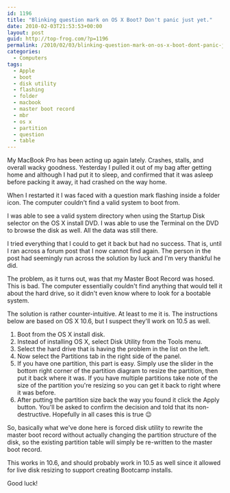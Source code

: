 ```yaml
---
id: 1196
title: "Blinking question mark on OS X Boot? Don't panic just yet."
date: 2010-02-03T21:53:53+00:00
layout: post
guid: http://top-frog.com/?p=1196
permalink: /2010/02/03/blinking-question-mark-on-os-x-boot-dont-panic-just-yet/
categories:
  - Computers
tags:
  - Apple
  - boot
  - disk utility
  - flashing
  - folder
  - macbook
  - master boot record
  - mbr
  - os x
  - partition
  - question
  - table
---
```

My MacBook Pro has been acting up again lately. Crashes, stalls, and overall wacky goodness. Yesterday I pulled it out of my bag after getting home and although I had put it to sleep, and confirmed that it was asleep before packing it away, it had crashed on the way home.

When I restarted it I was faced with a question mark flashing inside a folder icon. The computer couldn't find a valid system to boot from.



I was able to see a valid system directory when using the Startup Disk selector on the OS X install DVD. I was able to use the Terminal on the DVD to browse the disk as well. All the data was still there. 

I tried everything that I could to get it back but had no success. That is, until I ran across a forum post that I now cannot find again. The person in the post had seemingly run across the solution by luck and I'm very thankful he did.

The problem, as it turns out, was that my Master Boot Record was hosed. This is bad. The computer essentially couldn't find anything that would tell it about the hard drive, so it didn't even know where to look for a bootable system.

The solution is rather counter-intuitive. At least to me it is. The instructions below are based on OS X 10.6, but I suspect they'll work on 10.5 as well.

  1. Boot from the OS X install disk.
  2. Instead of installing OS X, select Disk Utility from the Tools menu.
  3. Select the hard drive that is having the problem in the list on the left.
  4. Now select the Partitions tab in the right side of the panel.
  5. If you have one partition, this part is easy. Simply use the slider in the bottom right corner of the partition diagram to resize the partition, then put it back where it was. If you have multiple partitions take note of the size of the partition you're resizing so you can get it back to right where it was before.
  6. After putting the partition size back the way you found it click the Apply button. You'll be asked to confirm the decision and told that its non-destructive. Hopefully in all cases this is true 😉

So, basically what we've done here is forced disk utility to rewrite the master boot record without actually changing the partition structure of the disk, so the existing partition table will simply be re-written to the master boot record.

This works in 10.6, and should probably work in 10.5 as well since it allowed for live disk resizing to support creating Bootcamp installs.

Good luck!
